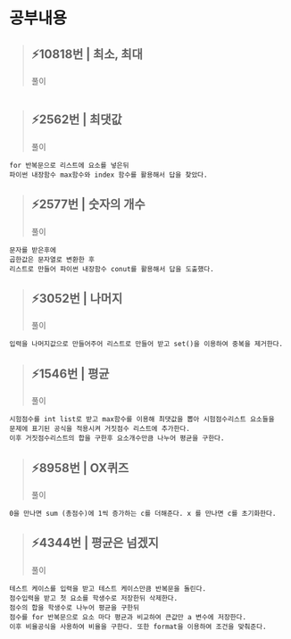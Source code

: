# 공부내용 



> ⚡10818번 | 최소, 최대
> ------------
>  풀이
```

```

> ⚡2562번 | 최댓값
> ------------
>  풀이
```
for 반복문으로 리스트에 요소를 넣은뒤
파이썬 내장함수 max함수와 index 함수를 활용해서 답을 찾았다.
```

> ⚡2577번 | 숫자의 개수 
> ------------
>  풀이
```
문자를 받은후에 
곱한값은 문자열로 변환한 후
리스트로 만들어 파이썬 내장함수 conut를 활용해서 답을 도출했다.
```

> ⚡3052번 | 나머지
> ------------
>  풀이
```
입력을 나머지값으로 만들어주어 리스트로 만들어 받고 set()을 이용하여 중복을 제거한다. 
```

> ⚡1546번 | 평균
> ------------
>  풀이
```
시험점수를 int list로 받고 max함수를 이용해 최댓값을 뽑아 시험점수리스트 요소들을
문제에 표기된 공식을 적용시켜 거짓점수 리스트에 추가한다.
이후 거짓점수리스트의 합을 구한후 요소개수만큼 나누어 평균을 구한다. 
```

> ⚡8958번 | OX퀴즈
> ------------
>  풀이
```
0을 만나면 sum (총점수)에 1씩 증가하는 c를 더해준다. x 를 만나면 c를 초기화한다.
```

> ⚡4344번 | 평균은 넘겠지
> ------------
>  풀이
```
테스트 케이스를 입력을 받고 테스트 케이스만큼 반복문을 돌린다. 
점수입력을 받고 첫 요소를 학생수로 저장한뒤 삭제한다.
점수의 합을 학생수로 나누어 평균을 구한뒤
점수를 for 반복문으로 요소 마다 평균과 비교하여 큰값만 a 변수에 저장한다.
이후 비율공식을 사용하여 비율을 구한다. 또한 format을 이용하여 조건을 맞춰준다.
```
